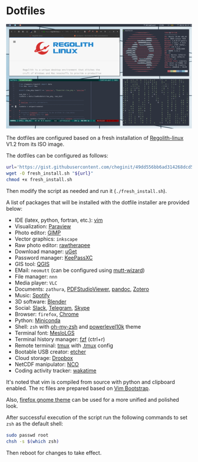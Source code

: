 # Dotfiles

<img src="https://github.com/cheginit/dotfiles/blob/master/screenshot.png" width="800">

The dotfiles are configured based on a fresh installation of [Regolith-linux](https://regolith-linux.org/install.html) V1.2 from its ISO image.

The dotfiles can be configured as follows:
```bash
url='https://gist.githubusercontent.com/cheginit/49dd556bb6ad314268dcd56510742883/raw/2d454d1469d74662ee57a8a1b8f4d2d0b302080c/fresh_install.sh'
wget -O fresh_install.sh "${url}"
chmod +x fresh_install.sh
```
Then modify the script as needed and run it (`./fresh_install.sh`).

A list of packages that will be installed with the dotfile installer are provided below:
- IDE (latex, python, fortran, etc.): [vim](https://github.com/vim/vim)
- Visualization: [Paraview](https://www.paraview.org/download/)
- Photo editor: [GIMP](https://launchpad.net/~otto-kesselgulasch/+archive/ubuntu/gimp)
- Vector graphics: `inkscape`
- Raw photo editor: [rawtherapee](https://launchpad.net/~dhor/+archive/ubuntu/myway)
- Download manager: [uGet](https://launchpad.net/~plushuang-tw/+archive/ubuntu/uget-stable)
- Password manager: [KeePassXC](https://launchpad.net/~phoerious/+archive/ubuntu/keepassxc)
- GIS tool: [QGIS](https://qgis.org/en/site/forusers/alldownloads.html#debian-ubuntu)
- EMail: `neomutt` (can be configured using [mutt-wizard](https://github.com/LukeSmithxyz/mutt-wizard))
- File manager: `nnn`
- Media player: `VLC`
- Documents: `zathura`, [PDFStudioViewer](https://www.qoppa.com/pdfstudioviewer/download/), [pandoc](https://github.com/jgm/pandoc/releases), [Zotero](https://www.zotero.org/download/)
- Music: [Spotify](https://snapcraft.io/spotify)
- 3D software: [Blender](https://snapcraft.io/blender)
- Social: [Slack](https://snapcraft.io/slack), [Telegram](https://snapcraft.io/telegram-desktop), [Skype](https://repo.skype.com/latest/)
- Browser: `firefox`, [Chrome](https://www.google.com/chrome/)
- Python: [Miniconda](https://repo.continuum.io/miniconda/)
- Shell: `zsh` with [oh-my-zsh](https://github.com/robbyrussell/oh-my-zsh) and [powerlevel10k](https://github.com/romkatv/powerlevel10k) theme
- Terminal font: [MesloLGS](https://github.com/romkatv/dotfiles-public/tree/master/.local/share/fonts/NerdFonts)
- Terminal history manager: [fzf](https://github.com/junegunn/fzf.vim) (ctrl+r)
- Remote terminal: [tmux](https://github.com/tmux/tmux) with [.tmux](https://github.com/gpakosz/.tmux) config
- Bootable USB creator: [etcher](https://github.com/balena-io/etcher/releases)
- Cloud storage: [Dropbox](https://www.dropbox.com/install-linux)
- NetCDF manipulator: [NCO](http://nco.sourceforge.net/)
- Coding activity tracker: [wakatime](https://wakatime.com)

It's noted that vim is compiled from source with python and clipboard enabled. The rc files are prepared based on [Vim Bootstrap](https://vim-bootstrap.com).

Also, [firefox gnome theme](https://github.com/rafaelmardojai/firefox-gnome-theme) can be used for a more unified and polished look.

After successful execution of the script run the following commands to set `zsh` as the default shell:
```bash
sudo passwd root
chsh -s $(which zsh)
```
Then reboot for changes to take effect.

